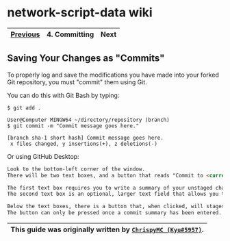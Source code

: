 # network-script-data wiki

| [Previous](./3.making-changes.md) | 4. Committing | Next |
|:--------:|:-----------------:|:----:|

## Saving Your Changes as "Commits"

To properly log and save the modifications you have made into your forked Git repository, you must "commit" them using Git.

You can do this with Git Bash by typing:

```console
$ git add .

User@Computer MINGW64 ~/directory/repository (branch)
$ git commit -m "Commit message goes here."

[branch sha-1 short hash] Commit message goes here.
 x files changed, y insertions(+), z deletions(-)
```

Or using GitHub Desktop:

```md
Look to the bottom-left corner of the window.
There will be two text boxes, and a button that reads "Commit to <current branch>".

The first text box requires you to write a summary of your unstaged changes.
The second text box is an optional, larger text field that allows you to further detail the changes made.

Below the text boxes, there is a button that, when clicked, will stages the changes made.
The button can only be pressed once a commit summary has been entered.
```

| This guide was originally written by [`ChrispyMC (Kyu#5957)`](https://github.com/ChrispyMC). |
|:----:|
